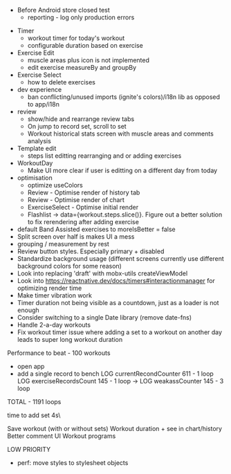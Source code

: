 - Before Android store closed test
  - reporting - log only production errors

* Timer
  - workout timer for today's workout
  - configurable duration based on exercise
* Exercise Edit
  - muscle areas plus icon is not implemented
  - edit exercise measureBy and groupBy
* Exercise Select
  - how to delete exercises
* dev experience
  - ban conflicting/unused imports (ignite's colors)/i18n lib as opposed to app/i18n
* review
  - show/hide and rearrange review tabs
  - On jump to record set, scroll to set
  - Workout historical stats screen with muscle areas and comments analysis
* Template edit
  - steps list editting rearranging and or adding exercises
* WorkoutDay
  - Make UI more clear if user is editting on a different day from today
* optimisation
  - optimize useColors
  - Review - Optimise render of history tab
  - Review - Optimise render of chart
  - ExerciseSelect - Optimise initial render
  - Flashlist -> data={workout.steps.slice()}. Figure out a better solution to fix rerendering after adding exercise
* default Band Assisted exercises to moreIsBetter = false
* Split screen over half is makes UI a mess
* grouping / measurement by rest
* Review button styles. Especially primary + disabled
* Standardize background usage (different screens currently use different background colors for some reason)
* Look into replacing 'draft' with mobx-utils createViewModel
* Look into https://reactnative.dev/docs/timers#interactionmanager for optimizing render time
* Make timer vibration work
* Timer duration not being visible as a countdown, just as a loader is not enough
* Consider switching to a single Date library (remove date-fns)
* Handle 2-a-day workouts
* Fix workout timer issue where adding a set to a workout on another day leads to super long workout duration

Performance to beat -
100 workouts

- open app
- add a single record to bench
  LOG currentRecondCounter 611 - 1 loop
  LOG exerciseRecordsCount 145 - 1 loop
  -> LOG weakassCounter 145 - 3 loop

TOTAL - 1191 loops

time to add set 4s\

Save workout (with or without sets)
Workout duration + see in chart/history
Better comment UI
Workout programs

LOW PRIORITY

- perf: move styles to stylesheet objects
